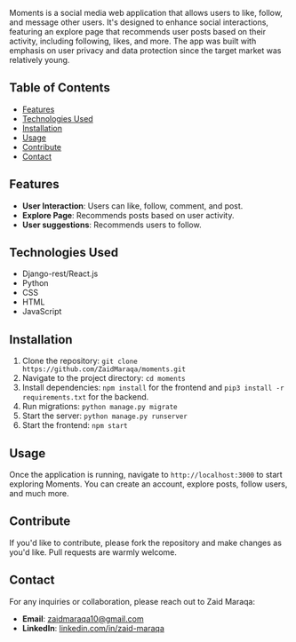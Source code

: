 Moments is a social media web application that allows users to like, follow, and message other users. It's designed to enhance social interactions, 
featuring an explore page that recommends user posts based on their activity, including following, likes, and more. The app was built with emphasis
on user privacy and data protection since the target market was relatively young. 

## Table of Contents

- [Features](#features)
- [Technologies Used](#technologies-used)
- [Installation](#installation)
- [Usage](#usage)
- [Contribute](#contribute)
- [Contact](#contact)

## Features

- **User Interaction**: Users can like, follow, comment, and post.
- **Explore Page**: Recommends posts based on user activity.
- **User suggestions**: Recommends users to follow.

## Technologies Used

- Django-rest/React.js
- Python
- CSS
- HTML
- JavaScript

## Installation

1. Clone the repository: `git clone https://github.com/ZaidMaraqa/moments.git`
2. Navigate to the project directory: `cd moments`
3. Install dependencies: `npm install` for the frontend and `pip3 install -r requirements.txt` for the backend.
4. Run migrations: `python manage.py migrate`
5. Start the server: `python manage.py runserver`
6. Start the frontend: `npm start`

## Usage

Once the application is running, navigate to `http://localhost:3000` to start exploring Moments. You can create an account, explore posts, follow users, and much more.

## Contribute

If you'd like to contribute, please fork the repository and make changes as you'd like. Pull requests are warmly welcome.


## Contact

For any inquiries or collaboration, please reach out to Zaid Maraqa:

- **Email**: zaidmaraqa10@gmail.com
- **LinkedIn**: [linkedin.com/in/zaid-maraqa](https://linkedin.com/in/zaid-maraqa)